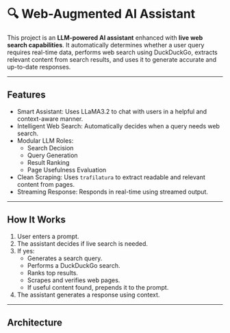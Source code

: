 # 🔍 Web-Augmented AI Assistant

This project is an **LLM-powered AI assistant** enhanced with **live web search capabilities**. It automatically determines whether a user query requires real-time data, performs web search using DuckDuckGo, extracts relevant content from search results, and uses it to generate accurate and up-to-date responses.

---

## Features

- Smart Assistant: Uses LLaMA3.2 to chat with users in a helpful and context-aware manner.
- Intelligent Web Search: Automatically decides when a query needs web search.
- Modular LLM Roles:
  - Search Decision
  - Query Generation
  - Result Ranking
  - Page Usefulness Evaluation
- Clean Scraping: Uses `trafilatura` to extract readable and relevant content from pages.
- Streaming Response: Responds in real-time using streamed output.

---

## How It Works

1. User enters a prompt.
2. The assistant decides if live search is needed.
3. If yes:
   - Generates a search query.
   - Performs a DuckDuckGo search.
   - Ranks top results.
   - Scrapes and verifies web pages.
   - If useful content found, prepends it to the prompt.
4. The assistant generates a response using context.

---

## Architecture

